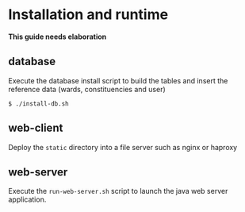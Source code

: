 # Installation and runtime

**This guide needs elaboration**

## database

Execute the database install script to build the tables and insert the reference data (wards, constituencies and user)

```
$ ./install-db.sh
```

## web-client

Deploy the ```static``` directory into a file server such as nginx or haproxy

## web-server

Execute the ```run-web-server.sh``` script to launch the java web server application.
